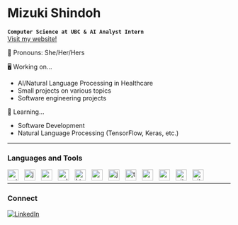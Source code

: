 # Mizuki Shindoh

**`Computer Science at UBC & AI Analyst Intern`** <br>
[Visit my website!](https://mshindoh.github.io/#)

🌿 Pronouns: She/Her/Hers

🖥️ Working on... 
- AI/Natural Language Processing in Healthcare
- Small projects on various topics
- Software engineering projects 

🌱 Learning... 
- Software Development
- Natural Language Processing (TensorFlow, Keras, etc.)



<!--
**mshindoh/mshindoh** is a ✨ _special_ ✨ repository because its `README.md` (this file) appears on your GitHub profile.

Here are some ideas to get you started:

- 🔭 I’m currently working on ...
- 🌱 I’m currently learning ...
- 👯 I’m looking to collaborate on ...
- 🤔 I’m looking for help with ...
- 💬 Ask me about ...
- 📫 How to reach me: 
- 😄 Pronouns: ...
- ⚡ Fun fact: ...
-->

---

### Languages and Tools

<img align="left" alt="python" width="25px" style="padding-right:10px;" src="https://cdn.jsdelivr.net/gh/devicons/devicon/icons/python/python-original.svg"/>
<img align="left" alt="java" width="25px" style="padding-right:10px;" src="https://cdn.jsdelivr.net/gh/devicons/devicon/icons/java/java-original.svg"/>
<img align="left" alt="c" width="25px" style="padding-right:10px;" src="https://cdn.jsdelivr.net/gh/devicons/devicon/icons/c/c-original.svg"/>
<img align="left" alt="cplusplus" width="25px" style="padding-right:10px;" src="https://cdn.jsdelivr.net/gh/devicons/devicon/icons/cplusplus/cplusplus-original.svg" />
<img align="left" alt="html5" width="25px" style="padding-right:10px;" src="https://cdn.jsdelivr.net/gh/devicons/devicon/icons/html5/html5-original.svg"/>
<img align="left" alt="css3" width="25px" style="padding-right:10px;" src="https://cdn.jsdelivr.net/gh/devicons/devicon/icons/css3/css3-original.svg"/>
<img align="left" alt="javascript" width="25px" style="padding-right:10px;" src="https://cdn.jsdelivr.net/gh/devicons/devicon/icons/javascript/javascript-original.svg"/>
<img align="left" alt="typescript" width="25px" style="padding-right:10px;" src="https://cdn.jsdelivr.net/gh/devicons/devicon/icons/typescript/typescript-original.svg"/>
<img align="left" alt="nodejs" width="25px" style="padding-right:10px;" src="https://cdn.jsdelivr.net/gh/devicons/devicon/icons/nodejs/nodejs-original.svg"/>
<img align="left" alt="mysql" width="25px" style="padding-right:10px;" src="https://cdn.jsdelivr.net/gh/devicons/devicon/icons/mysql/mysql-original.svg"/>
<img align="left" alt="git" width="25px" style="padding-right:10px;" src="https://cdn.jsdelivr.net/gh/devicons/devicon/icons/git/git-original.svg"/>
<img align="left" alt="github" width="25px" style="padding-right:10px;" src="https://cdn.jsdelivr.net/gh/devicons/devicon/icons/github/github-original.svg"/>
<br/>

<!-- This code references from: https://github.com/ForrestKnight/ForrestKnight -->

---

### Connect
<!-- <a href="https://www.linkedin.com/in/mshindoh/" target="_blank">
<img align="left" alt="linkrdin" width="25px" style="padding-right:10px;" src="https://cdn.jsdelivr.net/gh/devicons/devicon/icons/linkedin/linkedin-original.svg" />
</a><br/> -->

[![LinkedIn](https://img.shields.io/badge/LinkedIn-0A66C2?style=for-the-badge&logo=LinkedIn&logoColor=white)](https://www.linkedin.com/in/mshindoh/)
<br/>

<!-- ---
### Stats
![visitors](https://visitor-badge.glitch.me/badge?page_id=mshindoh&left_color=#2c3786&right_color=#ededf9) -->

